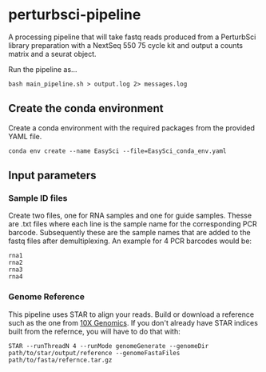 # perturbsci-pipeline
A processing pipeline that will take fastq reads produced from a PerturbSci library preparation with a NextSeq 550 75 cycle kit and output a counts matrix and a seurat object.

Run the pipeline as...
```{bash}
bash main_pipeline.sh > output.log 2> messages.log
```

## Create the conda environment
Create a conda environment with the required packages from the provided YAML file.
```{bash}
conda env create --name EasySci --file=EasySci_conda_env.yaml
```

## Input parameters
### Sample ID files
Create two files, one for RNA samples and one for guide samples. Thesse are .txt files where each line is the sample name for the corresponding PCR barcode. Subsequently these are the sample names that are added to the fastq files after demultiplexing. An example for 4 PCR barcodes would be:
```
rna1
rna2
rna3
rna4
```

### Genome Reference
This pipeline uses STAR to align your reads. Build or download a reference such as the one from [10X Genomics](https://support.10xgenomics.com/single-cell-gene-expression/software/downloads/latest?). If you don't already have STAR indices built from the refernce, you will have to do that with:
```{bash}
STAR --runThreadN 4 --runMode genomeGenerate --genomeDir path/to/star/output/reference --genomeFastaFiles path/to/fasta/refernce.tar.gz
```
